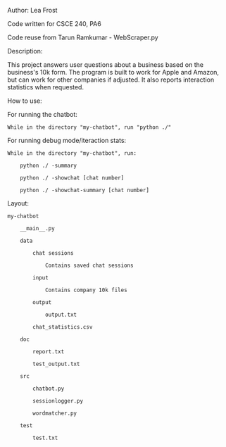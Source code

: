Author: Lea Frost

Code written for CSCE 240, PA6

Code reuse from Tarun Ramkumar - WebScraper.py

Description:

This project answers user questions about a business based on
the business's 10k form. The program is built to work for 
Apple and Amazon, but can work for other companies if adjusted.
It also reports interaction statistics when requested.

How to use:

For running the chatbot:

    While in the directory "my-chatbot", run "python ./"
    
For running debug mode/iteraction stats:

    While in the directory "my-chatbot", run:
    
        python ./ -summary
        
        python ./ -showchat [chat number]
        
        python ./ -showchat-summary [chat number]

Layout:

    my-chatbot
    
        __main__.py
        
        data
        
            chat sessions
            
                Contains saved chat sessions
                
            input
            
                Contains company 10k files
                
            output
            
                output.txt
                
            chat_statistics.csv
            
        doc
        
            report.txt
            
            test_output.txt
            
        src
        
            chatbot.py
            
            sessionlogger.py
            
            wordmatcher.py
            
        test
        
            test.txt
